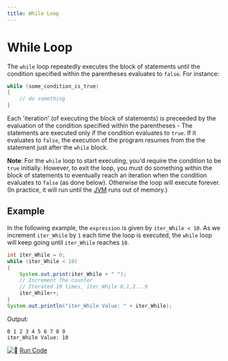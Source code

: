 ```yaml
---
title: While Loop
---
```

# While Loop


The `while` loop repeatedly executes the block of statements until the condition specified within the parentheses evaluates to `false`. For instance:

```java
while (some_condition_is_true)
{
    // do something
}
```

Each 'iteration' (of executing the block of statements) is preceeded by the evaluation of the condition specified within the parentheses - The statements are executed only if the condition evaluates to `true`. If it evaluates to `false`, the execution of the program resumes from the the statement just after the `while` block.

**Note**: For the `while` loop to start executing, you'd require the condition to be `true` initially. However, to exit the loop, you must do something within the block of statements to eventually reach an iteration when the condition evaluates to `false` (as done below). Otherwise the loop will execute forever. (In practice, it will run until the <a href='https://guide.freecodecamp.org/java/the-java-virtual-machine-jvm' target='_blank' rel='nofollow'>JVM</a> runs out of memory.)

## Example
In the following example, the `expression` is given by `iter_While < 10`. As we increment `iter_While` by `1` each time the loop is executed, the `while` loop will keep going until `iter_While` reaches `10`.

```java
int iter_While = 0;
while (iter_While < 10)
{
    System.out.print(iter_While + " ");
    // Increment the counter
    // Iterated 10 times, iter_While 0,1,2...9
    iter_While++;
}
System.out.println("iter_While Value: " + iter_While);
```

Output:
```
0 1 2 3 4 5 6 7 8 9
iter_While Value: 10
```

![:rocket:](//forum.freecodecamp.com/images/emoji/emoji_one/rocket.png?v=2 ":rocket:") <a href='https://repl.it/CJYj/0' target='_blank' rel='nofollow'>Run Code</a>
